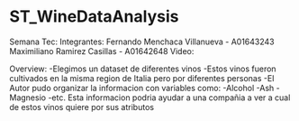 # ST_WineDataAnalysis

Semana Tec:
Integrantes:
Fernando Menchaca Villanueva - A01643243
Maximiliano Ramirez Casillas - A01642648
Video:


Overview:
-Elegimos un dataset de diferentes vinos
-Estos vinos fueron cultivados en la misma region de Italia pero por diferentes personas
-El Autor pudo organizar la informacion con variables como:
  -Alcohol
  -Ash
  -Magnesio
  -etc.
Esta informacion podria ayudar a una compañia a ver a cual de estos vinos quiere por sus atributos

